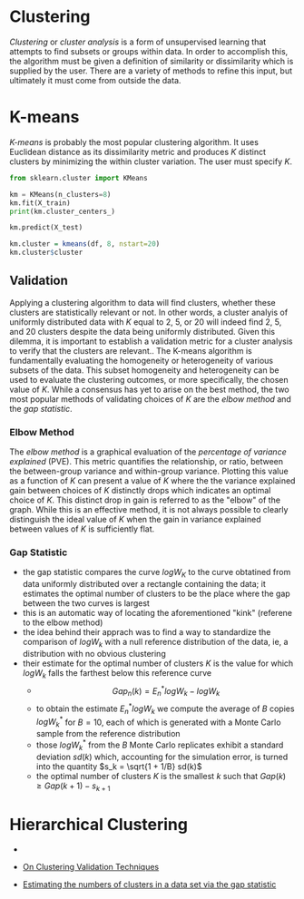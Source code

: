 # Clustering

_Clustering_ or _cluster analysis_ is a form of unsupervised learning that attempts to find subsets or groups within data. In order to accomplish this, the algorithm must be given a definition of similarity or dissimilarity which is supplied by the user. There are a variety of methods to refine this input, but ultimately it must come from outside the data.

# K-means

_K-means_ is probably the most popular clustering algorithm. It uses Euclidean distance as its dissimilarity metric and produces $K$ distinct clusters by minimizing the within cluster variation. The user must specify $K$.

```python
from sklearn.cluster import KMeans

km = KMeans(n_clusters=8)
km.fit(X_train)
print(km.cluster_centers_)

km.predict(X_test)
```

```r
km.cluster = kmeans(df, 8, nstart=20)
km.cluster$cluster
```

## Validation

Applying a clustering algorithm to data will find clusters, whether these clusters are statistically relevant or not. In other words, a cluster analyis of uniformly distributed data with $K$ equal to 2, 5, or 20 will indeed find 2, 5, and 20 clusters despite the data being uniformly distributed. Given this dilemma, it is important to establish a validation metric for a cluster analysis to verify that the clusters are relevant.. The K-means algorithm is fundamentally evaluating the homogeneity or heterogeneity of various subsets of the data. This subset homogeneity and heterogeneity can be used to evaluate the clustering outcomes, or more specifically, the chosen value of $K$. While a consensus has yet to arise on the best method, the two most popular methods of validating choices of $K$ are the _elbow method_ and the _gap statistic_.

### Elbow Method

The _elbow method_ is a graphical evaluation of the _percentage of variance explained_ (PVE). This metric quantifies the relationship, or ratio, between the between-group variance and within-group variance. Plotting this value as a function of $K$ can present a value of $K$ where the the variance explained gain between choices of $K$ distinctly drops which indicates an optimal choice of $K$. This distinct drop in gain is referred to as the "elbow" of the graph. While this is an effective method, it is not always possible to clearly distinguish the ideal value of $K$ when the gain in variance explained between values of $K$ is sufficiently flat.

### Gap Statistic

- the gap statistic compares the curve $log W_K$ to the curve obtatined from data uniformly distributed over a rectangle containing the data; it estimates the optimal number of clusters to be the place where the gap between the two curves is largest
- this is an automatic way of locating the aforementioned "kink" (referene to the elbow method)
- the idea behind their apprach was to find a way to standardize the comparison of $log W_k$ with a null reference distribution of the data, ie, a distribution with no obvious clustering
- their estimate for the optimal number of clusters $K$ is the value for which $log W_k$ falls the farthest below this reference curve
    - $$Gap_n (k) = E^*_n {log W_k} - log W_k$$
    - to obtain the estimate $E^*_n {log W_k}$ we compute the average of $B$ copies $log W^*_k$ for $B=10$, each of which is generated with a Monte Carlo sample from the reference distribution
    - those $log W^*_k$ from the $B$ Monte Carlo replicates exhibit a standard deviation $sd(k)$ which, accounting for the simulation error, is turned into the quantity $s_k = \sqrt{1 + 1/B} sd(k)$
    - the optimal number of clusters $K$ is the smallest $k$ such that $Gap(k) \geq Gap(k + 1) - s_{k + 1}$

# Hierarchical Clustering

- 


- [On Clustering Validation Techniques](http://web.itu.edu.tr/sgunduz/courses/verimaden/paper/validity_survey.pdf)
- [Estimating the numbers of clusters in a data set via the gap statistic](http://www.stanford.edu/~hastie/Papers/gap.pdf)